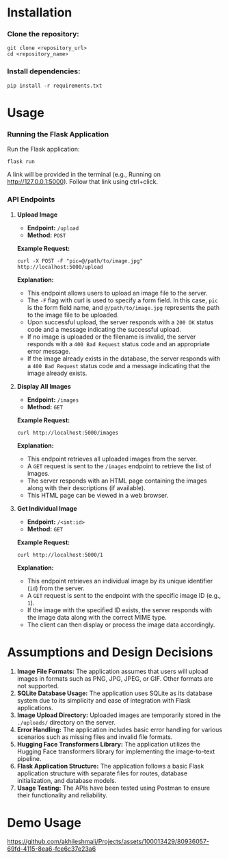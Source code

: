 # Installation

### Clone the repository:
```
git clone <repository_url>
cd <repository_name>
```
### Install dependencies:
```
pip install -r requirements.txt
```

# Usage

### Running the Flask Application

Run the Flask application:
```
flask run
```
A link will be provided in the terminal (e.g., Running on http://127.0.0.1:5000). Follow that link using ctrl+click.

### API Endpoints

1. **Upload Image**

   - **Endpoint:** `/upload`
   - **Method:** `POST`
   
   **Example Request:**
   ```
   curl -X POST -F "pic=@/path/to/image.jpg" http://localhost:5000/upload
   ```
   
   **Explanation:**
   - This endpoint allows users to upload an image file to the server.
   - The `-F` flag with curl is used to specify a form field. In this case, `pic` is the form field name, and `@/path/to/image.jpg` represents the path to the image file to be uploaded.
   - Upon successful upload, the server responds with a `200 OK` status code and a message indicating the successful upload.
   - If no image is uploaded or the filename is invalid, the server responds with a `400 Bad Request` status code and an appropriate error message.
   - If the image already exists in the database, the server responds with a `400 Bad Request` status code and a message indicating that the image already exists.

2. **Display All Images**

   - **Endpoint:** `/images`
   - **Method:** `GET`

   **Example Request:**
   ```
   curl http://localhost:5000/images
   ```

   **Explanation:**
   - This endpoint retrieves all uploaded images from the server.
   - A `GET` request is sent to the `/images` endpoint to retrieve the list of images.
   - The server responds with an HTML page containing the images along with their descriptions (if available).
   - This HTML page can be viewed in a web browser.

3. **Get Individual Image**

   - **Endpoint:** `/<int:id>`
   - **Method:** `GET`

   **Example Request:**
   ```
   curl http://localhost:5000/1
   ```

   **Explanation:**
   - This endpoint retrieves an individual image by its unique identifier (`id`) from the server.
   - A `GET` request is sent to the endpoint with the specific image ID (e.g., `1`).
   - If the image with the specified ID exists, the server responds with the image data along with the correct MIME type.
   - The client can then display or process the image data accordingly.

# Assumptions and Design Decisions

1. **Image File Formats:** The application assumes that users will upload images in formats such as PNG, JPG, JPEG, or GIF. Other formats are not supported.
2. **SQLite Database Usage:** The application uses SQLite as its database system due to its simplicity and ease of integration with Flask applications.
3. **Image Upload Directory:** Uploaded images are temporarily stored in the `./uploads/` directory on the server.
4. **Error Handling:** The application includes basic error handling for various scenarios such as missing files and invalid file formats.
5. **Hugging Face Transformers Library:** The application utilizes the Hugging Face transformers library for implementing the image-to-text pipeline.
6. **Flask Application Structure:** The application follows a basic Flask application structure with separate files for routes, database initialization, and database models.
7. **Usage Testing:** The APIs have been tested using Postman to ensure their functionality and reliability.

# Demo Usage

https://github.com/akhileshmali/Projects/assets/100013429/80936057-69fd-4115-8ea6-fce6c37e23a6

